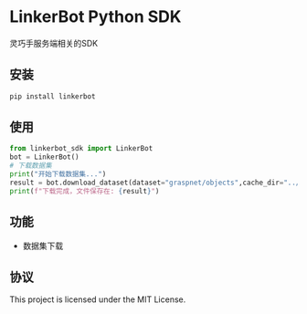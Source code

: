 # LinkerBot Python SDK
灵巧手服务端相关的SDK

## 安装

```bash
pip install linkerbot
```

## 使用

```python
from linkerbot_sdk import LinkerBot
bot = LinkerBot()
# 下载数据集
print("开始下载数据集...")
result = bot.download_dataset(dataset="graspnet/objects",cache_dir="../test")
print(f"下载完成，文件保存在: {result}")
```

## 功能

- 数据集下载

## 协议

This project is licensed under the MIT License.
